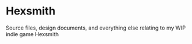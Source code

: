 # Hexsmith
Source files, design documents, and everything else relating to my WIP indie game Hexsmith
